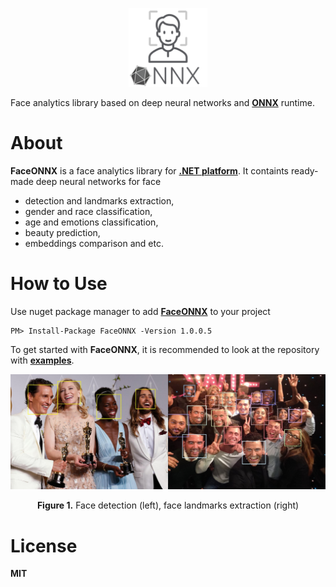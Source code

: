 <p align="center"><img width="25%" src="FaceONNX/FaceONNX.png" /></p>

Face analytics library based on deep neural networks and [**ONNX**](https://onnx.ai/) runtime.  
# About
**FaceONNX** is a face analytics library for [**.NET platform**](https://dotnet.microsoft.com/). It containts ready-made deep neural networks for face
* detection and landmarks extraction,
* gender and race classification,
* age and emotions classification,
* beauty prediction,
* embeddings comparison and etc.  

# How to Use
Use nuget package manager to add [**FaceONNX**](https://www.nuget.org/packages/FaceONNX/) to your project
```
PM> Install-Package FaceONNX -Version 1.0.0.5
```

To get started with **FaceONNX**, it is recommended to look at the repository with [**examples**](FaceONNX.Examples).  

<p align="center"><img width="50%" src="FaceONNX/examples/face_detection.jpg" /><img width="50%" src="FaceONNX/examples/face_landmarks.jpg" /></p>
<p align="center"><b>Figure 1.</b> Face detection (left), face landmarks extraction (right)</p>  

# License
**MIT**

